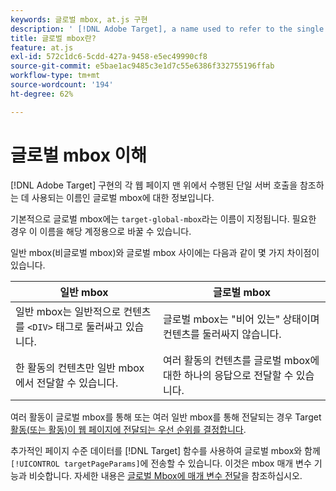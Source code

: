 ```yaml
---
keywords: 글로벌 mbox, at.js 구현
description: ' [!DNL Adobe Target], a name used to refer to the single server call made at the top of each web page in your [!DNL Target] 구현의 글로벌 mbox에 대해 알아봅니다.'
title: 글로벌 mbox란?
feature: at.js
exl-id: 572c1dc6-5cdd-427a-9458-e5ec49990cf8
source-git-commit: e5bae1ac9485c3e1d7c55e6386f332755196ffab
workflow-type: tm+mt
source-wordcount: '194'
ht-degree: 62%

---
```


# 글로벌 mbox 이해

[!DNL Adobe Target] 구현의 각 웹 페이지 맨 위에서 수행된 단일 서버 호출을 참조하는 데 사용되는 이름인 글로벌 mbox에 대한 정보입니다.

기본적으로 글로벌 mbox에는 `target-global-mbox`라는 이름이 지정됩니다. 필요한 경우 이 이름을 해당 계정용으로 바꿀 수 있습니다.

일반 mbox(비글로벌 mbox)와 글로벌 mbox 사이에는 다음과 같이 몇 가지 차이점이 있습니다.

| 일반 mbox | 글로벌 mbox |
|--- |--- |
| 일반 mbox는 일반적으로 컨텐츠를 `<DIV>` 태그로 둘러싸고 있습니다. | 글로벌 mbox는 &quot;비어 있는&quot; 상태이며 컨텐츠를 둘러싸지 않습니다. |
| 한 활동의 컨텐츠만 일반 mbox에서 전달할 수 있습니다. | 여러 활동의 컨텐츠를 글로벌 mbox에 대한 하나의 응답으로 전달할 수 있습니다. |

여러 활동이 글로벌 mbox를 통해 또는 여러 일반 mbox를 통해 전달되는 경우 Target [활동(또는 활동)이 웹 페이지에 전달되는 우선 순위를 결정합니다](https://experienceleague.adobe.com/docs/target/using/activities/priority.html?lang=ko).

추가적인 페이지 수준 데이터를 [!DNL Target] 함수를 사용하여 글로벌 mbox와 함께 `[!UICONTROL targetPageParams]`에 전송할 수 있습니다. 이것은 mbox 매개 변수 기능과 비슷합니다. 자세한 내용은 [글로벌 Mbox에 매개 변수 전달](/help/dev/implement/client-side/atjs/global-mbox/pass-parameters-to-global-mbox.md)을 참조하십시오.
